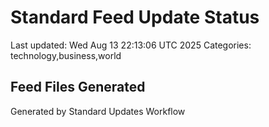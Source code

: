 # Standard Feed Update Status
Last updated: Wed Aug 13 22:13:06 UTC 2025
Categories: technology,business,world

## Feed Files Generated

Generated by Standard Updates Workflow
